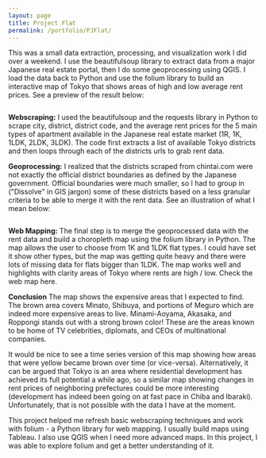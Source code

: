```yaml
---
layout: page
title: Project Flat
permalink: /portfolio/PJFlat/
---
```

This was a small data extraction, processing, and visualization work I did over a weekend. I use the beautifulsoup library to extract data from a major Japanese real estate portal, then I do some geoprocessing using QGIS. I load the data back to Python and use the folium library to build an interactive map of Tokyo that shows areas of high and low average rent prices. See a preview of the result below:

<img src="{{ site.baseurl }}/images/portfolio/sampleviz.PNG" alt>

**Webscraping:** I used the beautifulsoup and the requests library in Python to scrape city, district, district code, and the average rent prices for the 5 main types of apartment available in the Japanese real estate market (1R, 1K, 1LDK, 2LDK, 3LDK). The code first extracts a list of available Tokyo districts and then loops through each of the districts urls to grab rent data.

**Geoprocessing:** I realized that the districts scraped from chintai.com were not exactly the official district boundaries as defined by the Japanese government. Official boundaries were much smaller, so I had to group in ("Dissolve" in GIS jargon) some of these districts based on a less granular criteria to be able to merge it with the rent data. See an illustration of what I mean below:

<img src="{{ site.baseurl }}/images/portfolio/tokyo_breakdown.JPG" alt>

**Web Mapping:** The final step is to merge the geoprocessed data with the rent data and build a choropleth map using the folium library in Python. The map allows the user to choose from 1K and 1LDK flat types. I could have set it show other types, but the map was getting quite heavy and there were lots of missing data for flats bigger than 1LDK. The map works well and highlights with clarity areas of Tokyo where rents are high / low. Check the web map here.

**Conclusion** The map shows the expensive areas that I expected to find. The brown area covers Minato, Shibuya, and portions of Meguro which are indeed more expensive areas to live. Minami-Aoyama, Akasaka, and Roppongi stands out with a strong brown color! These are the areas known to be home of TV celebrities, diplomats, and CEOs of multinational companies.

It would be nice to see a time series version of this map showing how areas that were yellow became brown over time (or vice-versa). Alternatively, it can be argued that Tokyo is an area where residential development has achieved its full potential a while ago, so a similar map showing changes in rent prices of neighboring prefectures could be more interesting (development has indeed been going on at fast pace in Chiba and Ibaraki). Unfortunately, that is not possible with the data I have at the moment.

This project helped me refresh basic webscraping techniques and work with folium - a Python library for web mapping. I usually build maps using Tableau. I also use QGIS when I need more advanced maps. In this project, I was able to explore folium and get a better understanding of it.
